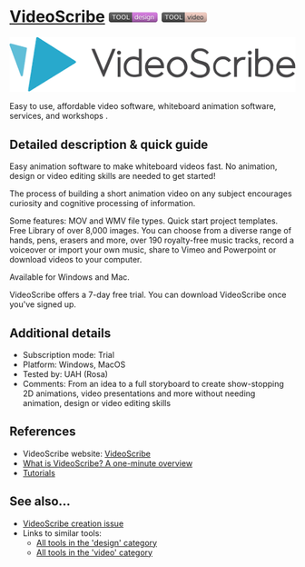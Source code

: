 # [VideoScribe](https://www.sparkol.com/en)  [<img src="images/design.png" align="bottom">](https://github.com/e-CLOSE/Toolbox/issues?q=label%3A01_TOOL+label%3Adesign) [<img src="images/video.png" align="bottom">](https://github.com/e-CLOSE/Toolbox/issues?q=label%3A01_TOOL+label%3Avideo)

![VideoScribe Logo](images/videoscribe.png)

Easy to use, affordable video software, whiteboard animation software, services, and workshops .


## Detailed description & quick guide

Easy animation software to make whiteboard videos fast. No animation, design or video editing skills are needed to get started!

The process of building a short animation video on any subject encourages curiosity and cognitive processing of information.

Some features: MOV and WMV file types. Quick start project templates. Free Library of over 8,000 images.
You can choose from a diverse range of hands, pens, erasers and more, over 190 royalty-free music tracks, record a voiceover or import your own music, share to Vimeo and Powerpoint or download videos to your computer.

Available for Windows and Mac.

VideoScribe offers a 7-day free trial. You can download VideoScribe once you've signed up.



## Additional details

- Subscription mode: Trial
- Platform: Windows, MacOS
- Tested by: UAH (Rosa)
- Comments: From an idea to a full storyboard to create show-stopping 2D animations, video presentations and more without needing animation, design or video editing skills


## References

- VideoScribe website: [VideoScribe](https://www.sparkol.com/en)
- [What is VideoScribe? A one-minute overview](https://www.youtube.com/watch?v=u30fTyXkOdo)
- [Tutorials](https://support.sparkol.com/knowledge/videoscribe#tutorials) 


## See also...

- [VideoScribe creation issue](https://github.com/e-CLOSE/Toolbox/issues/97)
- Links to similar tools:
  - [All tools in the 'design' category](https://github.com/e-CLOSE/Toolbox/issues?q=label%3A01_TOOL+label%3Adesign)
  - [All tools in the 'video' category](https://github.com/e-CLOSE/Toolbox/issues?q=label%3A01_TOOL+label%3Avideo)
